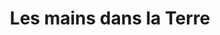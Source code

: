 ---
title: "Les mains dans la Terre"
url: /vitry-sur-seine/les-mains-dans-la-terre/
shop: commodité
---